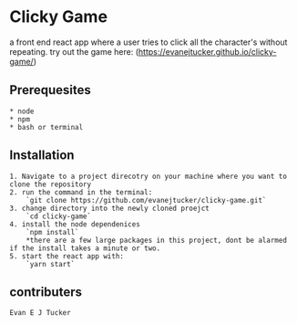 # Clicky Game

a front end react app where a user tries to click all the character's without repeating.
try out the game here: (https://evanejtucker.github.io/clicky-game/)


## Prerequesites

    * node
    * npm
    * bash or terminal

## Installation

    1. Navigate to a project direcotry on your machine where you want to clone the repository
    2. run the command in the terminal:
        `git clone https://github.com/evanejtucker/clicky-game.git`
    3. change directory into the newly cloned proejct
        `cd clicky-game`
    4. install the node dependenices
        `npm install`
        *there are a few large packages in this project, dont be alarmed if the install takes a minute or two.
    5. start the react app with:
        `yarn start`

## contributers

    Evan E J Tucker

